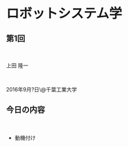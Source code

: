 <h1 style="font-size:250%">ロボットシステム学</h1>
<h2>第1回</h2>

<p>&nbsp;</p>
<p>上田 隆一</p>
<p>&nbsp;</p>
<p>2016年9月?日\@千葉工業大学</p>

<!--nextpage-->

<h2>今日の内容</h2>
　
<ul>
	<li>動機付け</li>
</ul>




